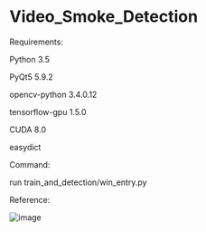 # Video_Smoke_Detection
Requirements:

Python  3.5

PyQt5	5.9.2	

opencv-python	3.4.0.12

tensorflow-gpu	1.5.0	

CUDA 8.0

easydict

Command:

run train_and_detection/win_entry.py

Reference:


![image](http://github.com/xjg0124/Video_Smoke_Detection/raw/master/img/2Dto3D.png)
